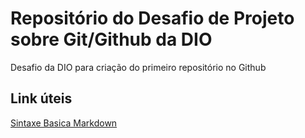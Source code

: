 # Repositório do Desafio de Projeto sobre Git/Github da DIO
Desafio da DIO para criação do primeiro repositório no Github

## Link úteis
[Sintaxe Basica Markdown](https://www.markdownguide.org/basic-syntax/)
